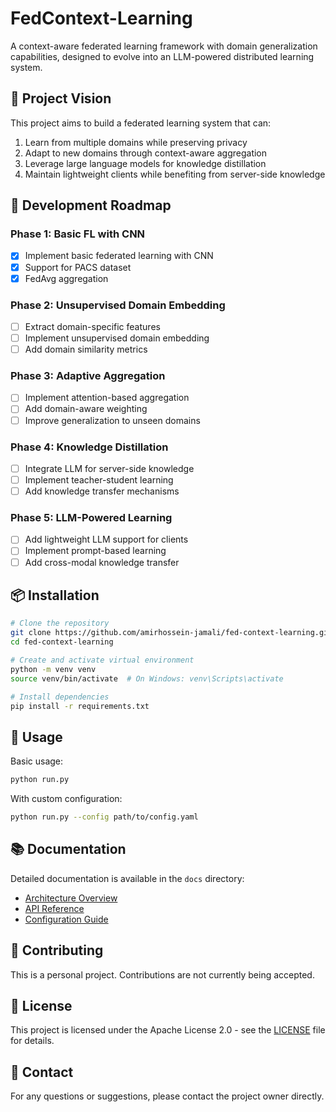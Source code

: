 # FedContext-Learning

A context-aware federated learning framework with domain generalization capabilities, designed to evolve into an LLM-powered distributed learning system.

## 🎯 Project Vision

This project aims to build a federated learning system that can:
1. Learn from multiple domains while preserving privacy
2. Adapt to new domains through context-aware aggregation
3. Leverage large language models for knowledge distillation
4. Maintain lightweight clients while benefiting from server-side knowledge

## 🚀 Development Roadmap

### Phase 1: Basic FL with CNN
- [x] Implement basic federated learning with CNN
- [x] Support for PACS dataset
- [x] FedAvg aggregation

### Phase 2: Unsupervised Domain Embedding
- [ ] Extract domain-specific features
- [ ] Implement unsupervised domain embedding
- [ ] Add domain similarity metrics

### Phase 3: Adaptive Aggregation
- [ ] Implement attention-based aggregation
- [ ] Add domain-aware weighting
- [ ] Improve generalization to unseen domains

### Phase 4: Knowledge Distillation
- [ ] Integrate LLM for server-side knowledge
- [ ] Implement teacher-student learning
- [ ] Add knowledge transfer mechanisms

### Phase 5: LLM-Powered Learning
- [ ] Add lightweight LLM support for clients
- [ ] Implement prompt-based learning
- [ ] Add cross-modal knowledge transfer

## 📦 Installation

```bash
# Clone the repository
git clone https://github.com/amirhossein-jamali/fed-context-learning.git
cd fed-context-learning

# Create and activate virtual environment
python -m venv venv
source venv/bin/activate  # On Windows: venv\Scripts\activate

# Install dependencies
pip install -r requirements.txt
```

## 🚀 Usage

Basic usage:
```bash
python run.py
```

With custom configuration:
```bash
python run.py --config path/to/config.yaml
```

## 📚 Documentation

Detailed documentation is available in the `docs` directory:
- [Architecture Overview](docs/architecture.md)
- [API Reference](docs/api.md)
- [Configuration Guide](docs/configuration.md)

## 🤝 Contributing

This is a personal project. Contributions are not currently being accepted.

## 📝 License

This project is licensed under the Apache License 2.0 - see the [LICENSE](LICENSE) file for details.

## 📧 Contact

For any questions or suggestions, please contact the project owner directly. 